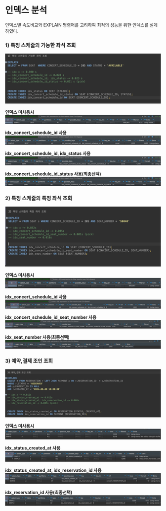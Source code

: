# 인덱스 분석

인덱스별 속도비교와 EXPLAIN 명령어를 고려하여 최적의 성능을 위한 인덱스를 설계하였다.
### 1) 특정 스케줄의 가능한 좌석 조회

![요약.png](document%2F%EC%9D%B8%EB%8D%B1%EC%8A%A4%2F1%EB%B2%88%2F%EC%9A%94%EC%95%BD.png)

**인덱스 미사용시**
![0번.png](document%2F%EC%9D%B8%EB%8D%B1%EC%8A%A4%2F1%EB%B2%88%2F0%EB%B2%88.png)

**idx_concert_schedule_id 사용**
![1번.png](document%2F%EC%9D%B8%EB%8D%B1%EC%8A%A4%2F1%EB%B2%88%2F1%EB%B2%88.png)

**idx_concert_schedule_id, idx_status 사용**
![2번.png](document%2F%EC%9D%B8%EB%8D%B1%EC%8A%A4%2F1%EB%B2%88%2F2%EB%B2%88.png)

**idx_concert_schedule_id_status 사용(최종선택)**
![3 번.png](document%2F%EC%9D%B8%EB%8D%B1%EC%8A%A4%2F1%EB%B2%88%2F3%20%EB%B2%88.png)


### 2) 특정 스케줄의 특정 좌석 조회

![정리.png](document%2F%EC%9D%B8%EB%8D%B1%EC%8A%A4%2F2%EB%B2%88%2F%EC%A0%95%EB%A6%AC.png)

**인덱스 미사용시**
![0번.png](document%2F%EC%9D%B8%EB%8D%B1%EC%8A%A4%2F2%EB%B2%88%2F0%EB%B2%88.png)

**idx_concert_schedule_id 사용**
![1번.png](document%2F%EC%9D%B8%EB%8D%B1%EC%8A%A4%2F2%EB%B2%88%2F1%EB%B2%88.png)

**idx_concert_schedule_id_seat_number 사용**
![2번.png](document%2F%EC%9D%B8%EB%8D%B1%EC%8A%A4%2F2%EB%B2%88%2F2%EB%B2%88.png)

**idx_seat_number 사용(최종선택)**
![3번.png](document%2F%EC%9D%B8%EB%8D%B1%EC%8A%A4%2F2%EB%B2%88%2F3%EB%B2%88.png)


### 3) 예약,결제 조인 조회

![정리.png](document%2F%EC%9D%B8%EB%8D%B1%EC%8A%A4%2F3%EB%B2%88%2F%EC%A0%95%EB%A6%AC.png)

**인덱스 미사용시**
![1 번.png](document%2F%EC%9D%B8%EB%8D%B1%EC%8A%A4%2F3%EB%B2%88%2F1%20%EB%B2%88.png)

**idx_status_created_at 사용**
![2번.png](document%2F%EC%9D%B8%EB%8D%B1%EC%8A%A4%2F3%EB%B2%88%2F2%EB%B2%88.png)

**idx_status_created_at, idx_reservation_id 사용**
![3번.png](document%2F%EC%9D%B8%EB%8D%B1%EC%8A%A4%2F3%EB%B2%88%2F3%EB%B2%88.png)

**idx_reservation_id 사용(최종선택)**
![4번.png](document%2F%EC%9D%B8%EB%8D%B1%EC%8A%A4%2F3%EB%B2%88%2F4%EB%B2%88.png)










